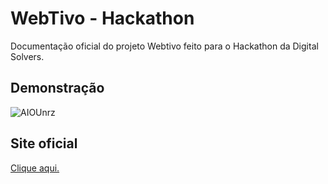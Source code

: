 
# WebTivo - Hackathon

Documentação oficial do projeto Webtivo feito para o Hackathon da Digital Solvers.


## Demonstração

![AIOUnrz](https://user-images.githubusercontent.com/86936050/163806190-d033a4a1-f6b9-4566-ae56-b2e4b8c42fc3.gif)

## Site oficial 

<p><a href="https://webtivo.vercel.app/">Clique aqui.</a></p>
